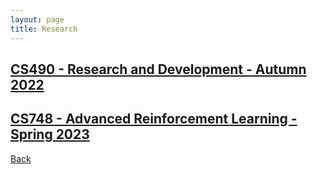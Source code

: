 ```yaml
---
layout: page
title: Research
---
```


## [CS490 - Research and Development - Autumn 2022](./cs490-a2022/)

## [CS748 - Advanced Reinforcement Learning - Spring 2023](./cs748-s2023/)

[Back](..)